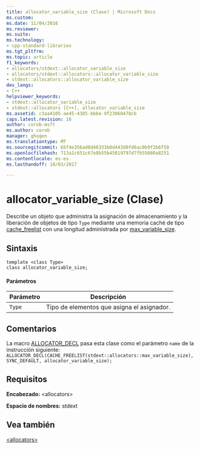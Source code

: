 ```yaml
---
title: allocator_variable_size (Clase) | Microsoft Docs
ms.custom: 
ms.date: 11/04/2016
ms.reviewer: 
ms.suite: 
ms.technology:
- cpp-standard-libraries
ms.tgt_pltfrm: 
ms.topic: article
f1_keywords:
- allocators/stdext::allocator_variable_size
- allocators/stdext::allocators::allocator_variable_size
- stdext::allocators::allocator_variable_size
dev_langs:
- C++
helpviewer_keywords:
- stdext::allocator_variable_size
- stdext::allocators [C++], allocator_variable_size
ms.assetid: c3aa4105-ae45-4385-bbbe-9f23060478cb
caps.latest.revision: 16
author: corob-msft
ms.author: corob
manager: ghogen
ms.translationtype: MT
ms.sourcegitcommit: 65f4e356ad0d46333b0d443d0fd6ac0b9f2b6f58
ms.openlocfilehash: 713a1c651c67e8b55b45819797d7fb55080a8251
ms.contentlocale: es-es
ms.lasthandoff: 10/03/2017

---
```

# <a name="allocatorvariablesize-class"></a>allocator_variable_size (Clase)
Describe un objeto que administra la asignación de almacenamiento y la liberación de objetos de tipo `Type` mediante una memoria caché de tipo [cache_freelist](../standard-library/cache-freelist-class.md) con una longitud administrada por [max_variable_size](../standard-library/max-variable-size-class.md).  
  
## <a name="syntax"></a>Sintaxis  
  
```
template <class Type>  
class allocator_variable_size;
```  
  
#### <a name="parameters"></a>Parámetros  
  
|Parámetro|Descripción|  
|---------------|-----------------|  
|`Type`|Tipo de elementos que asigna el asignador.|  
  
## <a name="remarks"></a>Comentarios  
 La macro [ALLOCATOR_DECL](../standard-library/allocators-functions.md#allocator_decl) pasa esta clase como el parámetro `name` de la instrucción siguiente: `ALLOCATOR_DECL(CACHE_FREELIST(stdext::allocators::max_variable_size), SYNC_DEFAULT, allocator_variable_size);`  
  
## <a name="requirements"></a>Requisitos  
 **Encabezado:** \<allocators>  
  
 **Espacio de nombres:** stdext  
  
## <a name="see-also"></a>Vea también  
 [\<allocators>](../standard-library/allocators-header.md)





